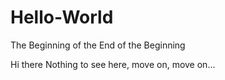 # Hello-World
The Beginning of the End of the Beginning

Hi there
Nothing to see here, move on, move on...

